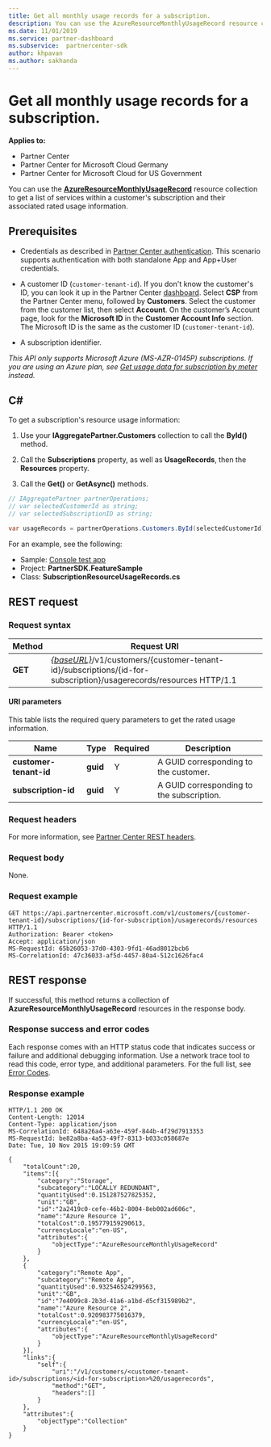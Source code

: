 ```yaml
---
title: Get all monthly usage records for a subscription.
description: You can use the AzureResourceMonthlyUsageRecord resource collection to get a list of services within a customer's subscription and their associated rated usage information.
ms.date: 11/01/2019
ms.service: partner-dashboard
ms.subservice:  partnercenter-sdk
author: khpavan
ms.author: sakhanda
---
```


# Get all monthly usage records for a subscription.

**Applies to:**

- Partner Center
- Partner Center for Microsoft Cloud Germany
- Partner Center for Microsoft Cloud for US Government

You can use the [**AzureResourceMonthlyUsageRecord**](https://docs.microsoft.com/dotnet/api/microsoft.store.partnercenter.models.usage.azureresourcemonthlyusagerecord) resource collection to get a list of services within a customer's subscription and their associated rated usage information.

## Prerequisites

- Credentials as described in [Partner Center authentication](partner-center-authentication.md). This scenario supports authentication with both standalone App and App+User credentials.

- A customer ID (`customer-tenant-id`). If you don't know the customer's ID, you can look it up in the Partner Center [dashboard](https://partner.microsoft.com/dashboard). Select **CSP** from the Partner Center menu, followed by **Customers**. Select the customer from the customer list, then select **Account**. On the customer’s Account page, look for the **Microsoft ID** in the **Customer Account Info** section. The Microsoft ID is the same as the customer ID  (`customer-tenant-id`).

- A subscription identifier.

*This API only supports Microsoft Azure (MS-AZR-0145P) subscriptions. If you are using an Azure plan, see [Get usage data for subscription by meter](get-a-customer-subscription-meter-usage-records.md) instead.*

## C\#

To get a subscription's resource usage information:

1. Use your **IAggregatePartner.Customers** collection to call the **ById()** method.

2. Call the **Subscriptions** property, as well as **UsageRecords**, then the **Resources** property.
3. Call the **Get()** or **GetAsync()** methods.

``` csharp
// IAggregatePartner partnerOperations;
// var selectedCustomerId as string;
// var selectedSubscriptionID as string;

var usageRecords = partnerOperations.Customers.ById(selectedCustomerId).Subscriptions.ById(selectedSubscriptionId).UsageRecords.Resources.Get();
```

For an example, see the following:

- Sample: [Console test app](console-test-app.md)
- Project: **PartnerSDK.FeatureSample**
- Class: **SubscriptionResourceUsageRecords.cs**

## REST request

### Request syntax

| Method  | Request URI                                                                                                                                       |
|---------|---------------------------------------------------------------------------------------------------------------------------------------------------|
| **GET** | [*{baseURL}*](partner-center-rest-urls.md)/v1/customers/{customer-tenant-id}/subscriptions/{id-for-subscription}/usagerecords/resources HTTP/1.1 |

#### URI parameters

This table lists the required query parameters to get the rated usage information.

| Name                    | Type     | Required | Description                               |
|-------------------------|----------|----------|-------------------------------------------|
| **customer-tenant-id**  | **guid** | Y        | A GUID corresponding to the customer.     |
| **subscription-id** | **guid** | Y        | A GUID corresponding to the subscription. |

### Request headers

For more information, see [Partner Center REST headers](headers.md).

### Request body

None.

### Request example

```http
GET https://api.partnercenter.microsoft.com/v1/customers/{customer-tenant-id}/subscriptions/{id-for-subscription}/usagerecords/resources HTTP/1.1
Authorization: Bearer <token>
Accept: application/json
MS-RequestId: 65b26053-37d0-4303-9fd1-46ad8012bcb6
MS-CorrelationId: 47c36033-af5d-4457-80a4-512c1626fac4
```

## REST response

If successful, this method returns a collection of **AzureResourceMonthlyUsageRecord** resources in the response body.

### Response success and error codes

Each response comes with an HTTP status code that indicates success or failure and additional debugging information. Use a network trace tool to read this code, error type, and additional parameters. For the full list, see [Error Codes](error-codes.md).

### Response example

```http
HTTP/1.1 200 OK
Content-Length: 12014
Content-Type: application/json
MS-CorrelationId: 648a26a4-a63e-459f-844b-4f29d7913353
MS-RequestId: be82a8ba-4a53-49f7-8313-b033c058687e
Date: Tue, 10 Nov 2015 19:09:59 GMT

{
    "totalCount":20,
    "items":[{
        "category":"Storage",
        "subcategory":"LOCALLY REDUNDANT",
        "quantityUsed":0.151287527825352,
        "unit":"GB",
        "id":"2a2419c0-cefe-46b2-8004-8eb002ad606c",
        "name":"Azure Resource 1",
        "totalCost":0.195779159290613,
        "currencyLocale":"en-US",
        "attributes":{
            "objectType":"AzureResourceMonthlyUsageRecord"
        }
    },
    {
        "category":"Remote App",
        "subcategory":"Remote App",
        "quantityUsed":0.932546524299563,
        "unit":"GB",
        "id":"7e4099c8-2b3d-41a6-a1bd-d5cf315989b2",
        "name":"Azure Resource 2",
        "totalCost":0.920983775016379,
        "currencyLocale":"en-US",
        "attributes":{
            "objectType":"AzureResourceMonthlyUsageRecord"
        }
    }],
    "links":{
        "self":{
            "uri":"/v1/customers/<customer-tenant-id>/subscriptions/<id-for-subscription>%20/usagerecords",
            "method":"GET",
            "headers":[]
        }
    },
    "attributes":{
        "objectType":"Collection"
    }
}
```
